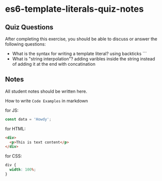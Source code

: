 # es6-template-literals-quiz-notes

## Quiz Questions

After completing this exercise, you should be able to discuss or answer the following questions:

- What is the syntax for writing a template literal?
  using backticks ```
- What is "string interpolation"?
  adding varibles inside the string instead of adding it at the end with concatination

## Notes

All student notes should be written here.

How to write `Code Examples` in markdown

for JS:

```javascript
const data = 'Howdy';
```

for HTML:

```html
<div>
  <p>This is text content</p>
</div>
```

for CSS:

```css
div {
  width: 100%;
}
```
